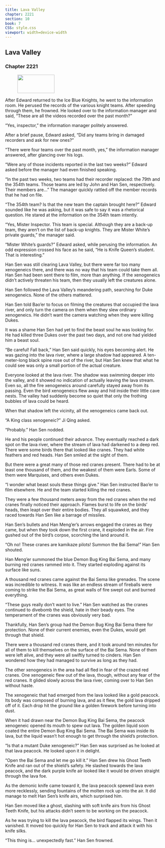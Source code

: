 ```yaml
---
title: Lava Valley
chapter: 2221
section: 10
book: 7
CSS: style.css
viewport: width=device-width
---
```


## Lava Valley

### Chapter 2221

<figure>
	<img src="../Images/gem.gif" alt="" id="gem" width="120" height="60" />
</figure>

After Edward returned to the Ice Blue Knights, he went to the information room. He perused the records of the various knight teams. After speeding through them, he frowned. He looked over to the information manager and said, “These are all the videos recorded over the past month?”

“Yes, inspector,” the information manager politely answered.

After a brief pause, Edward asked, “Did any teams bring in damaged recorders and ask for new ones?”

“There were four teams over the past month, yes,” the information manager answered, after glancing over his logs.

“Were any of those incidents reported in the last two weeks?” Edward asked before the manager had even finished speaking.

“In the past two weeks, two teams had their recorder replaced: the 79th and the 354th teams. Those teams are led by John and Han Sen, respectively. Their members are…” The manager quickly rattled off the member records that he had on file.

“The 354th team? Is that the new team the captain brought here?” Edward sounded like he was asking, but it was safe to say it was a rhetorical question. He stared at the information on the 354th team intently.

“Yes, Mister Inspector. This team is special. Although they are a back-up team, they aren’t on the list of back-up knights. They are Mister White’s private guards,” the manager said.

“Mister White’s guards?” Edward asked, while perusing the information. An odd expression crossed his face as he said, “He is Knife Queen’s student. That is interesting.”

Han Sen was still clearing Lava Valley, but there were far too many xenogeneics there, and there was no way that his team could take them all. Han Sen had been sent there to film, more than anything. If the xenogeneics didn’t actively threaten his team, then they usually left the creatures alone.

Han Sen followed the Lava Valley’s meandering path, searching for Duke xenogeneics. None of the others mattered.

Han Sen told Bao’er to focus on filming the creatures that occupied the lava river, and only turn the camera on them when they slew ordinary xenogeneics. He didn’t want the camera watching when they were killing Dukes.

It was a shame Han Sen had yet to find the beast soul he was looking for. He had killed three Dukes over the past two days, and not one had yielded him a beast soul.

“Be careful! Fall back,” Han Sen said quickly, his eyes becoming alert. He was gazing into the lava river, where a large shadow had appeared. A ten-meter-long black spine rose out of the river, but Han Sen knew that what he could see was only a small portion of the actual creature.

Everyone looked at the lava river. The shadow was swimming deeper into the valley, and it showed no indication of actually leaving the lava stream. Even so, all the fire xenogeneics around carefully stayed away from its passing. Even the bird xenogeneics flew away and hid inside their little cave nests. The valley had suddenly become so quiet that only the frothing bubbles of lava could be heard.

When that shadow left the vicinity, all the xenogeneics came back out.

“A King class xenogeneic?” Ji Qing asked.

“Probably.” Han Sen nodded.

He and his people continued their advance. They eventually reached a dark spot on the lava river, where the stream of lava had darkened to a deep red. There were some birds there that looked like cranes. They had white feathers and red heads. Han Sen smiled at the sight of them.

But there were a great many of those red cranes present. There had to be at least one thousand of them, and the weakest of them were Earls. Some of them were Marquises, and others even Dukes.

“I wonder what beast souls these things give.” Han Sen instructed Bao’er to film elsewhere. He and the team started killing the red cranes.

They were a few thousand meters away from the red cranes when the red cranes finally noticed their approach. Flames burst to life on the birds’ heads, then leapt over their entire bodies. They all squawked, and they raced towards Han Sen like a barrage of missiles.

Han Sen’s bullets and Han Meng’er’s arrows engaged the cranes as they came, but when they took down the first crane, it exploded in the air. Fire gushed out of the bird’s corpse, scorching the land around it.

“Oh no! These cranes are kamikaze pilots! Summon the Bai Sema!” Han Sen shouted.

Han Meng’er summoned the blue Demon Bug King Bai Sema, and many burning red cranes rammed into it. They started exploding against its surface like suns.

A thousand red cranes came against the Bai Sema like grenades. The scene was incredible to witness. It was like an endless stream of fireballs were coming to strike the Bai Sema, as great walls of fire swept out and burned everything.

“These guys really don’t want to live.” Han Sen watched as the cranes continued to divebomb the shield, hate in their beady eyes. The temperament of the cranes was obviously very bad.

Thankfully, Han Sen’s group had the Demon Bug King Bai Sema there for protection. None of their current enemies, even the Dukes, would get through that shield.

There were a thousand red cranes there, and it took around ten minutes for all of them to kill themselves on the surface of the Bai Sema. None of them were left alive, and they were all swiftly turned to cinders. Han Sen wondered how they had managed to survive as long as they had.

The other xenogeneics in the area had all fled in fear of the crazed red cranes. One xenogeneic flew out of the lava, though, without any fear of the red cranes. It glided slowly across the lava river, coming over to Han Sen without haste.

The xenogeneic that had emerged from the lava looked like a gold peacock. Its body was composed of burning lava, and as it flew, the gold lava dripped off of it. Each drop hit the ground like a golden firework before turning into dust.

When it had drawn near the Demon Bug King Bai Sema, the peacock xenogeneic opened its mouth to spew out lava. The golden liquid soon coated the entire Demon Bug King Bai Sema. The Bai Sema was inside its lava, but the liquid wasn’t hot enough to get through the shield’s protection.

“Is that a mutant Duke xenogeneic?” Han Sen was surprised as he looked at that lava peacock. He looked upon it in delight.

“Open the Bai Sema and let me go kill it.” Han Sen drew his Ghost Teeth Knife and ran out of the shield’s safety. He slashed towards the lava peacock, and the dark purple knife air looked like it would be driven straight through the lava foe.

As the demonic knife came toward it, the lava peacock spewed lava even more recklessly, sending fountains of the molten rock up into the air. It did manage to melt Han Sen’s knife airs, which surprised him.

Han Sen moved like a ghost, slashing with soft knife airs from his Ghost Teeth Knife, but his attacks didn’t seem to be working on the peacock.

As he was trying to kill the lava peacock, the bird flapped its wings. Then it vanished. It moved too quickly for Han Sen to track and attack it with his knife silks.

“This thing is… unexpectedly fast.” Han Sen frowned.